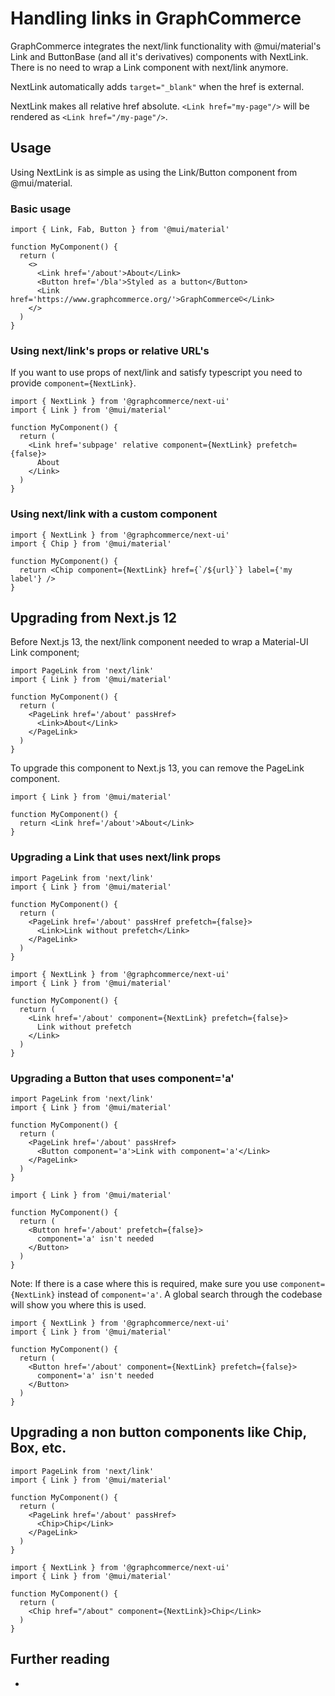 # Handling links in GraphCommerce

GraphCommerce integrates the next/link functionality with @mui/material's Link
and ButtonBase (and all it's derivatives) components with NextLink. There is no
need to wrap a Link component with next/link anymore.

NextLink automatically adds `target="_blank"` when the href is external.

NextLink makes all relative href absolute. `<Link href="my-page"/>` will be
rendered as `<Link href="/my-page"/>`.

## Usage

Using NextLink is as simple as using the Link/Button component from
@mui/material.

### Basic usage

```tsx
import { Link, Fab, Button } from '@mui/material'

function MyComponent() {
  return (
    <>
      <Link href='/about'>About</Link>
      <Button href='/bla'>Styled as a button</Button>
      <Link href='https://www.graphcommerce.org/'>GraphCommerce©</Link>
    </>
  )
}
```

### Using next/link's props or relative URL's

If you want to use props of next/link and satisfy typescript you need to provide
`component={NextLink}`.

```tsx
import { NextLink } from '@graphcommerce/next-ui'
import { Link } from '@mui/material'

function MyComponent() {
  return (
    <Link href='subpage' relative component={NextLink} prefetch={false}>
      About
    </Link>
  )
}
```

### Using next/link with a custom component

```tsx
import { NextLink } from '@graphcommerce/next-ui'
import { Chip } from '@mui/material'

function MyComponent() {
  return <Chip component={NextLink} href={`/${url}`} label={'my label'} />
}
```

## Upgrading from Next.js 12

Before Next.js 13, the next/link component needed to wrap a Material-UI Link
component;

```tsx
import PageLink from 'next/link'
import { Link } from '@mui/material'

function MyComponent() {
  return (
    <PageLink href='/about' passHref>
      <Link>About</Link>
    </PageLink>
  )
}
```

To upgrade this component to Next.js 13, you can remove the PageLink component.

```tsx
import { Link } from '@mui/material'

function MyComponent() {
  return <Link href='/about'>About</Link>
}
```

### Upgrading a Link that uses next/link props

```tsx
import PageLink from 'next/link'
import { Link } from '@mui/material'

function MyComponent() {
  return (
    <PageLink href='/about' passHref prefetch={false}>
      <Link>Link without prefetch</Link>
    </PageLink>
  )
}
```

```tsx
import { NextLink } from '@graphcommerce/next-ui'
import { Link } from '@mui/material'

function MyComponent() {
  return (
    <Link href='/about' component={NextLink} prefetch={false}>
      Link without prefetch
    </Link>
  )
}
```

### Upgrading a Button that uses component='a'

```tsx
import PageLink from 'next/link'
import { Link } from '@mui/material'

function MyComponent() {
  return (
    <PageLink href='/about' passHref>
      <Button component='a'>Link with component='a'</Link>
    </PageLink>
  )
}
```

```tsx
import { Link } from '@mui/material'

function MyComponent() {
  return (
    <Button href='/about' prefetch={false}>
      component='a' isn't needed
    </Button>
  )
}
```

Note: If there is a case where this is required, make sure you use
`component={NextLink}` instead of `component='a'`. A global search through the
codebase will show you where this is used.

```tsx
import { NextLink } from '@graphcommerce/next-ui'
import { Link } from '@mui/material'

function MyComponent() {
  return (
    <Button href='/about' component={NextLink} prefetch={false}>
      component='a' isn't needed
    </Button>
  )
}
```

## Upgrading a non button components like Chip, Box, etc.

```tsx
import PageLink from 'next/link'
import { Link } from '@mui/material'

function MyComponent() {
  return (
    <PageLink href='/about' passHref>
      <Chip>Chip</Link>
    </PageLink>
  )
}
```

```tsx
import { NextLink } from '@graphcommerce/next-ui'
import { Link } from '@mui/material'

function MyComponent() {
  return (
    <Chip href="/about" component={NextLink}>Chip</Link>
  )
}
```

## Further reading

-
